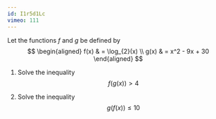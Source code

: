 ```yaml
---
id: I1r5d1Lc
vimeo: 111
---
```


Let the functions $f$ and $g$ be defined by
$$
\begin{aligned}
f(x) & = \log_{2}(x) \\
g(x) & = x^2 - 9x + 30
\end{aligned}
$$

 1. Solve the inequality
    $$
    f(g(x)) > 4
    $$

 1. Solve the inequality
    $$
    g(f(x)) \leq 10
    $$
